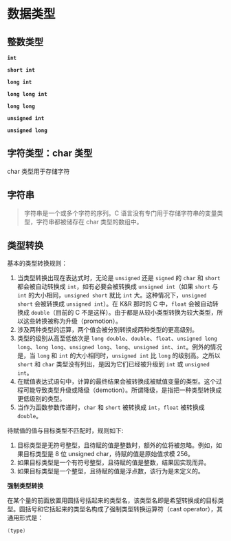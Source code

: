 # 数据类型

## 整数类型

**`int`**

**`short int`**

**`long int`**

**`long long int`**

**`long long`**

**`unsigned int`**

**`unsigned long`**

## 字符类型：char 类型

char 类型用于存储字符

## 字符串

> 字符串是一个或多个字符的序列。C 语言没有专门用于存储字符串的变量类型，字符串都被储存在 char 类型的数组中。

## 类型转换

基本的类型转换规则：

1. 当类型转换出现在表达式时，无论是 `unsigned` 还是 `signed` 的 `char` 和 `short` 都会被自动转换成 `int`，如有必要会被转换成 `unsigned int`（如果 `short` 与 `int` 的大小相同，`unsigned short` 就比 `int` 大。这种情况下，`unsigned short` 会被转换成 `unsigned int`）。在 K&R 那时的 C 中，`float` 会被自动转换成 `double`（目前的 C 不是这样）。由于都是从较小类型转换为较大类型，所以这些转换被称为升级（promotion）。
2. 涉及两种类型的运算，两个值会被分别转换成两种类型的更高级别。
3. 类型的级别从高至低依次是 `long double`、`double`、`float`、`unsigned long long`、`long long`、`unsigned long`、`long`、`unsigned int`、`int`。例外的情况是，当 `long` 和 `int` 的大小相同时，`unsigned int` 比 `long` 的级别高。之所以 `short` 和 `char` 类型没有列出，是因为它们已经被升级到 `int` 或 `unsigned int`。
4. 在赋值表达式语句中，计算的最终结果会被转换成被赋值变量的类型。这个过程可能导致类型升级或降级（demotion）。所谓降级，是指把一种类型转换成更低级别的类型。
5. 当作为函数参数传递时，`char` 和 `short` 被转换成 `int`，`float` 被转换成 `double`。

待赋值的值与目标类型不匹配时，规则如下:

1. 目标类型是无符号整型，且待赋的值是整数时，额外的位将被忽略。例如，如果目标类型是 8 位 unsigned char，待赋的值是原始值求模 256。
2. 如果目标类型是一个有符号整型，且待赋的值是整数，结果因实现而异。
3. 如果目标类型是一个整型，且待赋的值是浮点数，该行为是未定义的。

**强制类型转换**

在某个量的前面放置用圆括号括起来的类型名，该类型名即是希望转换成的目标类型。圆括号和它括起来的类型名构成了强制类型转换运算符（cast operator），其通用形式是：

```c
(type)
```
